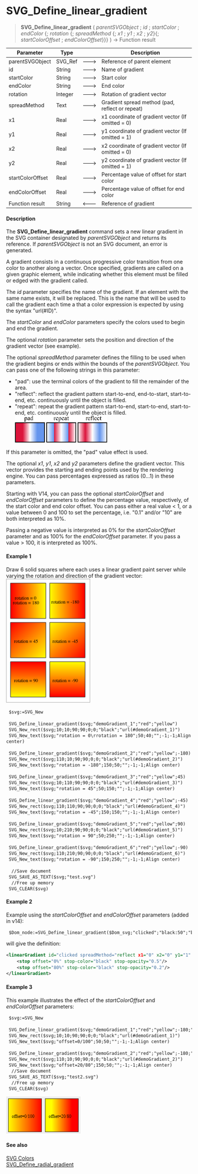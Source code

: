 # SVG_Define_linear_gradient

>**SVG_Define_linear_gradient** ( *parentSVGObject* ; *id* ; *startColor* ; *endColor* {; *rotation* {; *spreadMethod* {; *x1* ; *y1* ; *x2* ; *y2*}{; *startColorOffset* ; *endColorOffset*}}} ) -> Function result

| Parameter | Type |  | Description |
| --- | --- | --- | --- |
| parentSVGObject | SVG_Ref | &#x1F852; | Reference of parent element |
| id | String | &#x1F852; | Name of gradient |
| startColor | String | &#x1F852; | Start color |
| endColor | String | &#x1F852; | End color |
| rotation | Integer | &#x1F852; | Rotation of gradient vector |
| spreadMethod | Text | &#x1F852; | Gradient spread method (pad, reflect or repeat) |
| x1 | Real | &#x1F852; | x1 coordinate of gradient vector (If omitted = 0) |
| y1 | Real | &#x1F852; | y1 coordinate of gradient vector (If omitted = 1) |
| x2 | Real | &#x1F852; | x2 coordinate of gradient vector (If omitted = 0) |
| y2 | Real | &#x1F852; | y2 coordinate of gradient vector (If omitted = 1) |
| startColorOffset | Real | &#x1F852; | Percentage value of offset for start color |
| endColorOffset | Real | &#x1F852; | Percentage value of offset for end color |
| Function result | String | &#x1F850; | Reference of gradient |



#### Description 

The **SVG\_Define\_linear\_gradient** command sets a new linear gradient in the SVG container designated by *parentSVGObject* and returns its reference. If *parentSVGObject* is not an SVG document, an error is generated.

A gradient consists in a continuous progressive color transition from one color to another along a vector. Once specified, gradients are called on a given graphic element, while indicating whether this element must be filled or edged with the gradient called.

The *id* parameter specifies the name of the gradient. If an element with the same name exists, it will be replaced. This is the name that will be used to call the gradient each time a that a color expression is expected by using the syntax "url(#ID)".

The *startColor* and *endColor* parameters specify the colors used to begin and end the gradient.

The optional *rotation* parameter sets the position and direction of the gradient vector (see example).

The optional *spreadMethod* parameter defines the filling to be used when the gradient begins or ends within the bounds of the *parentSVGObject*. You can pass one of the following strings in this parameter:

* "pad": use the terminal colors of the gradient to fill the remainder of the area.
* "reflect": reflect the gradient pattern start-to-end, end-to-start, start-to-end, etc. continuously until the object is filled.
* "repeat": repeat the gradient pattern start-to-end, start-to-end, start-to-end, etc. continuously until the object is filled.  
![](../images/pict927936.fr.png)

If this parameter is omitted, the "pad" value effect is used. 

The optional *x1*, *y1*, *x2* and *y2* parameters define the gradient vector. This vector provides the starting and ending points used by the rendering engine. You can pass percentages expressed as ratios (0...1) in these parameters. 

Starting with V14, you can pass the optional *startColorOffset* and *endColorOffset* parameters to define the percentage value, respectively, of the start color and end color offset. You can pass either a real value < 1, or a value between 0 and 100 to set the percentage, i.e. "0.1" and/or "10" are both interpreted as 10%.

Passing a negative value is interpreted as 0% for the *startColorOffset* parameter and as 100% for the *endColorOffset* parameter. If you pass a value > 100, it is interpreted as 100%.

#### Example 1 

Draw 6 solid squares where each uses a linear gradient paint server while varying the rotation and direction of the gradient vector:  
![](../images/pict195832.en.png)

```4d
 $svg:=SVG_New
 
 SVG_Define_linear_gradient($svg;"demoGradient_1";"red";"yellow")
 SVG_New_rect($svg;10;10;90;90;0;0;"black";"url(#demoGradient_1)")
 SVG_New_text($svg;"rotation = 0\rrotation = 180";50;40;"";-1;-1;Align center)
 
 SVG_Define_linear_gradient($svg;"demoGradient_2";"red";"yellow";-180)
 SVG_New_rect($svg;110;10;90;90;0;0;"black";"url(#demoGradient_2)")
 SVG_New_text($svg;"rotation = -180";150;50;"";-1;-1;Align center)
 
 SVG_Define_linear_gradient($svg;"demoGradient_3";"red";"yellow";45)
 SVG_New_rect($svg;10;110;90;90;0;0;"black";"url(#demoGradient_3)")
 SVG_New_text($svg;"rotation = 45";50;150;"";-1;-1;Align center)
 
 SVG_Define_linear_gradient($svg;"demoGradient_4";"red";"yellow";-45)
 SVG_New_rect($svg;110;110;90;90;0;0;"black";"url(#demoGradient_4)")
 SVG_New_text($svg;"rotation = -45";150;150;"";-1;-1;Align center)
 
 SVG_Define_linear_gradient($svg;"demoGradient_5";"red";"yellow";90)
 SVG_New_rect($svg;10;210;90;90;0;0;"black";"url(#demoGradient_5)")
 SVG_New_text($svg;"rotation = 90";50;250;"";-1;-1;Align center)
 
 SVG_Define_linear_gradient($svg;"demoGradient_6";"red";"yellow";-90)
 SVG_New_rect($svg;110;210;90;90;0;0;"black";"url(#demoGradient_6)")
 SVG_New_text($svg;"rotation = -90";150;250;"";-1;-1;Align center)
 
  //Save document
 SVG_SAVE_AS_TEXT($svg;"test.svg")
  //Free up memory
 SVG_CLEAR($svg)
```

#### Example 2 

Example using the *startColorOffset* and *endColorOffset* parameters (added in v14):

```4d
 $Dom_node:=SVG_Define_linear_gradient($Dom_svg;"clicked";"black:50";"black:20";-90;"reflect";0;80)
```

will give the definition:

```XML
<linearGradient id="clicked spreadMethod="reflect x1="0" x2="0" y1="1" y2="0">
    <stop offset="0%" stop-color="black" stop-opacity="0.5"/>
    <stop offset="80%" stop-color="black" stop-opacity="0.2"/>
</linearGradient>
```

#### Example 3 

This example illustrates the effect of the *startColorOffset* and *endColorOffset* parameters:

```4d
 $svg:=SVG_New
 
 SVG_Define_linear_gradient($svg;"demoGradient_1";"red";"yellow";-180;"reflect")
 SVG_New_rect($svg;10;10;90;90;0;0;"black";"url(#demoGradient_1)")
 SVG_New_text($svg;"offset=0/100";50;50;"";-1;-1;Align center)
 
 SVG_Define_linear_gradient($svg;"demoGradient_2";"red";"yellow";-180;"reflect";20;80)
 SVG_New_rect($svg;110;10;90;90;0;0;"black";"url(#demoGradient_2)")
 SVG_New_text($svg;"offset=20/80";150;50;"";-1;-1;Align center)
  //Save document
 SVG_SAVE_AS_TEXT($svg;"test2.svg")
  //Free up memory
 SVG_CLEAR($svg)
```

![](../images/pict1527612.fr.png)

#### See also 

[SVG Colors](../SVG%20Colors.md)  
[SVG\_Define\_radial\_gradient](SVG%5FDefine%5Fradial%5Fgradient.md)  